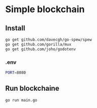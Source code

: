 # Simple blockchain

## Install

```bash
go get github.com/davecgh/go-spew/spew
go get github.com/gorilla/mux
go get github.com/joho/godotenv
```

### .env

```bash
PORT=8080
```

## Run blockchaine

```bash
go run main.go
```
